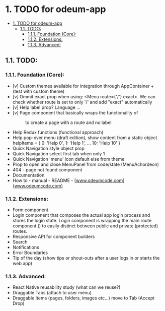 # 1. TODO for odeum-app
<!-- TOC -->

- [1. TODO for odeum-app](#1-todo-for-odeum-app)
	- [1.1. TODO:](#11-todo)
		- [1.1.1. Foundation (Core):](#111-foundation-core)
		- [1.1.2. Extensions:](#112-extensions)
		- [1.1.3. Advanced:](#113-advanced)

<!-- /TOC -->
## 1.1. TODO:

### 1.1.1. Foundation (Core):
- [v] Custom themes available for integration through AppContainer + (test with custom theme)
- [v] Ommit exact prop when using: <Menu route={'/'} exact>. We can check whether route is set to only '/' and add "exact" automatically
- [v] Help label prop? Language ... 
- [v] Page component that basically wraps the functionality of <Menu> to create a page with a route and no label
- Help Redux functions (functional approach)
- Help pop-over menu (draft edition), show content from a static object helpItems = { 0: 'Help 0', 1: 'Help 1', ... 10: 'Help 10' }
- Quick Navigation style object prop
- Quick Navigation select first tab when only 1
- Quick Navigation 'menu' icon default else from theme
- Prop to open and close MenuPanel from code/state (MenuAchordeon)
- 404 - page not found component
- Documentation
- How to - manual - README - [www.odeumcode.com](www.odeumcode.com)

### 1.1.2. Extensions:
- Form component
- Login component that composes the actual app login process and stores the login state. Login component is wrapping the main route component (<AppRouter />) to easily distinct between public and private (protected) routes. 
- Responsive API for component builders
- Search
- Notifications
- Error Boundaries
- Tip of the day (show tips or shout-outs after a user logs in or starts the web app)

### 1.1.3. Advanced:
- React Native reusability study (what can we reuse?)
- Draggable Tabs (attach to user menu)
- Draggable Items (pages, folders, images etc...) move to Tab (Accept Drop)

